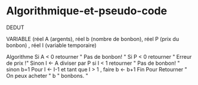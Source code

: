 # Algorithmique-et-pseudo-code
DEDUT
 
 VARIABLE
 (réel A (argents), réel b (nombre de bonbon), réel P (prix du bonbon) , réel I (variable temporaire)

 Algorithme
 Si  A < 0 retourner  " Pas de bonbon! "
 Si  P < 0 retourner  " Erreur de prix !"
 Sinon
 I <- A diviser par P
 si I < 1 retourner " Pas de bonbon! "
 sinon 
 b=1
  Pour I <- I-1 et tant que I > 1 , faire b <- b+1
  Fin Pour
 Retourner  " On peux acheter " b " bonbons. " 
